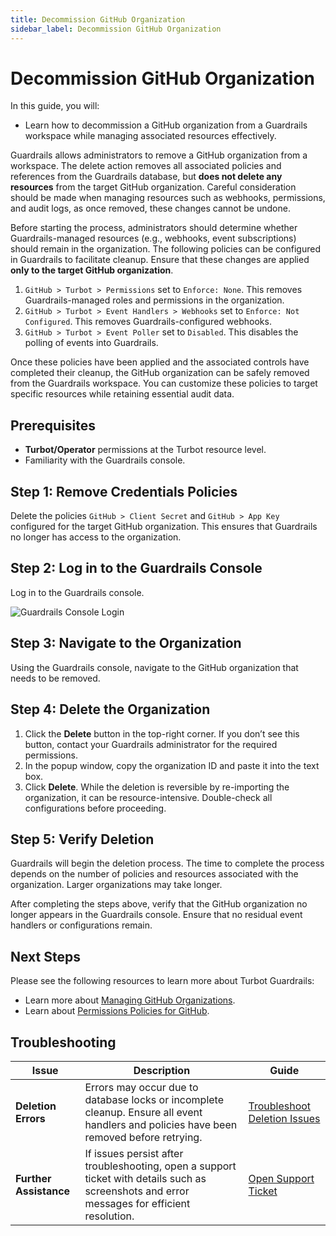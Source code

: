 ```yaml
---
title: Decommission GitHub Organization
sidebar_label: Decommission GitHub Organization
---
```


# Decommission GitHub Organization

In this guide, you will:
- Learn how to decommission a GitHub organization from a Guardrails workspace while managing associated resources effectively.

Guardrails allows administrators to remove a GitHub organization from a workspace. The delete action removes all associated policies and references from the Guardrails database, but **does not delete any resources** from the target GitHub organization. Careful consideration should be made when managing resources such as webhooks, permissions, and audit logs, as once removed, these changes cannot be undone.

Before starting the process, administrators should determine whether Guardrails-managed resources (e.g., webhooks, event subscriptions) should remain in the organization. The following policies can be configured in Guardrails to facilitate cleanup. Ensure that these changes are applied **only to the target GitHub organization**.

1. `GitHub > Turbot > Permissions` set to `Enforce: None`. This removes Guardrails-managed roles and permissions in the organization.
2. `GitHub > Turbot > Event Handlers > Webhooks` set to `Enforce: Not Configured`. This removes Guardrails-configured webhooks.
3. `GitHub > Turbot > Event Poller` set to `Disabled`. This disables the polling of events into Guardrails.

Once these policies have been applied and the associated controls have completed their cleanup, the GitHub organization can be safely removed from the Guardrails workspace. You can customize these policies to target specific resources while retaining essential audit data.


## Prerequisites

- **Turbot/Operator** permissions at the Turbot resource level.
- Familiarity with the Guardrails console.


## Step 1: Remove Credentials Policies
Delete the policies `GitHub > Client Secret` and `GitHub > App Key` configured for the target GitHub organization. This ensures that Guardrails no longer has access to the organization.

## Step 2: Log in to the Guardrails Console
Log in to the Guardrails console.

![Guardrails Console Login](/images/docs/guardrails/guides/github/decommission-github-organization/guardrails-console-login.png)

## Step 3: Navigate to the Organization
Using the Guardrails console, navigate to the GitHub organization that needs to be removed.

## Step 4: Delete the Organization
1. Click the **Delete** button in the top-right corner. If you don’t see this button, contact your Guardrails administrator for the required permissions.
2. In the popup window, copy the organization ID and paste it into the text box.
3. Click **Delete**. While the deletion is reversible by re-importing the organization, it can be resource-intensive. Double-check all configurations before proceeding.

## Step 5: Verify Deletion
Guardrails will begin the deletion process. The time to complete the process depends on the number of policies and resources associated with the organization. Larger organizations may take longer.

After completing the steps above, verify that the GitHub organization no longer appears in the Guardrails console. Ensure that no residual event handlers or configurations remain.


## Next Steps

Please see the following resources to learn more about Turbot Guardrails:

- Learn more about [Managing GitHub Organizations](guides/github/manage-organizations).
- Learn about [Permissions Policies for GitHub](guides/github/permissions).


## Troubleshooting

| Issue                                      | Description                                                                                                                                                                      | Guide                                |
|-------------------------------------------|----------------------------------------------------------------------------------------------------------------------------------------------------------------------------------|--------------------------------------|
| **Deletion Errors**                        | Errors may occur due to database locks or incomplete cleanup. Ensure all event handlers and policies have been removed before retrying.                                          | [Troubleshoot Deletion Issues](/guardrails/docs/github/troubleshooting#deletion-errors) |
| **Further Assistance**                     | If issues persist after troubleshooting, open a support ticket with details such as screenshots and error messages for efficient resolution.                                     | [Open Support Ticket](https://support.turbot.com)   |